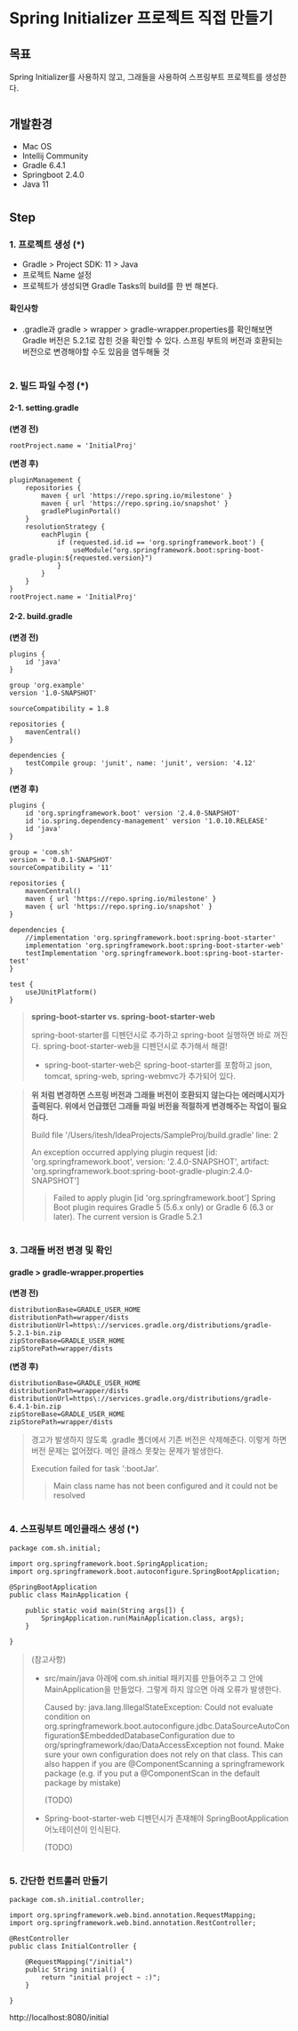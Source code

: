 # Spring Initializer 프로젝트 직접 만들기

## 목표

Spring Initializer를 사용하지 않고, 그래들을 사용하여 스프링부트 프로젝트를 생성한다. 

#

## 개발환경

- Mac OS
- Intellij Community
- Gradle 6.4.1
- Springboot 2.4.0
- Java 11

#

## Step

### 1. 프로젝트 생성 (*)

- Gradle > Project SDK: 11 > Java
- 프로젝트 Name 설정
- 프로젝트가 생성되면 Gradle Tasks의 build를 한 번 해본다.



#### 확인사항

- .gradle과 gradle > wrapper > gradle-wrapper.properties를 확인해보면 Gradle 버전은 5.2.1로 잡힌 것을 확인할 수 있다. 스프링 부트의 버전과 호환되는 버전으로 변경해야할 수도 있음을 염두해둘 것

#

### 2. 빌드 파일 수정 (*)

#### 2-1. setting.gradle

<B>(변경 전)</B>

```
rootProject.name = 'InitialProj'
```

<B>(변경 후)</B>

```
pluginManagement {
    repositories {
        maven { url 'https://repo.spring.io/milestone' }
        maven { url 'https://repo.spring.io/snapshot' }
        gradlePluginPortal()
    }
    resolutionStrategy {
        eachPlugin {
            if (requested.id.id == 'org.springframework.boot') {
                useModule("org.springframework.boot:spring-boot-gradle-plugin:${requested.version}")
            }
        }
    }
}
rootProject.name = 'InitialProj'
```



#### 2-2. build.gradle

<B>(변경 전)</B>

```
plugins {
    id 'java'
}

group 'org.example'
version '1.0-SNAPSHOT'

sourceCompatibility = 1.8

repositories {
    mavenCentral()
}

dependencies {
    testCompile group: 'junit', name: 'junit', version: '4.12'
}
```



<B>(변경 후)</B>

```
plugins {
    id 'org.springframework.boot' version '2.4.0-SNAPSHOT'
    id 'io.spring.dependency-management' version '1.0.10.RELEASE'
    id 'java'
}

group = 'com.sh'
version = '0.0.1-SNAPSHOT'
sourceCompatibility = '11'

repositories {
    mavenCentral()
    maven { url 'https://repo.spring.io/milestone' }
    maven { url 'https://repo.spring.io/snapshot' }
}

dependencies {
    //implementation 'org.springframework.boot:spring-boot-starter'
    implementation 'org.springframework.boot:spring-boot-starter-web'
    testImplementation 'org.springframework.boot:spring-boot-starter-test'
}

test {
    useJUnitPlatform()
}
```

> <B>spring-boot-starter vs. spring-boot-starter-web </B>
>
> spring-boot-starter를 디펜던시로 추가하고 spring-boot 실행하면 바로 꺼진다. spring-boot-starter-web을 디펜던시로 추가해서 해결!
>
> - spring-boot-starter-web은 spring-boot-starter를 포함하고 json, tomcat, spring-web, spring-webmvc가 추가되어 있다. 


> <B>위 처럼 변경하면 스프링 버전과 그래들 버전이 호환되지 않는다는 에러메시지가 출력된다. 위에서 언급했던 그래들 파일 버전을 적절하게 변경해주는 작업이 필요하다. </B>
>
> Build file '/Users/itesh/IdeaProjects/SampleProj/build.gradle' line: 2
>
> An exception occurred applying plugin request [id: 'org.springframework.boot', version: '2.4.0-SNAPSHOT', artifact: 'org.springframework.boot:spring-boot-gradle-plugin:2.4.0-SNAPSHOT']
>
> > Failed to apply plugin [id 'org.springframework.boot']
> > Spring Boot plugin requires Gradle 5 (5.6.x only) or Gradle 6 (6.3 or later). The current version is Gradle 5.2.1

#

### 3. 그래들 버전 변경 및 확인

#### gradle > gradle-wrapper.properties

<B>(변경 전)</B>

```
distributionBase=GRADLE_USER_HOME
distributionPath=wrapper/dists
distributionUrl=https\://services.gradle.org/distributions/gradle-5.2.1-bin.zip
zipStoreBase=GRADLE_USER_HOME
zipStorePath=wrapper/dists
```



<B>(변경 후)</B>

```
distributionBase=GRADLE_USER_HOME
distributionPath=wrapper/dists
distributionUrl=https\://services.gradle.org/distributions/gradle-6.4.1-bin.zip
zipStoreBase=GRADLE_USER_HOME
zipStorePath=wrapper/dists
```



> 경고가 발생하지 않도록 .gradle 폴더에서 기존 버전은 삭제해준다. 이렇게 하면 버전 문제는 없어졌다. 메인 클래스 못찾는 문제가 발생한다.
>
> Execution failed for task ':bootJar'.
>
> > Main class name has not been configured and it could not be resolved

#

### 4. 스프링부트 메인클래스 생성 (*)

```
package com.sh.initial;

import org.springframework.boot.SpringApplication;
import org.springframework.boot.autoconfigure.SpringBootApplication;

@SpringBootApplication
public class MainApplication {

    public static void main(String args[]) {
        SpringApplication.run(MainApplication.class, args);
    }

}
```

> (참고사항) 
>
> - src/main/java 아래에 com.sh.initial 패키지를 만들어주고 그 안에 MainApplication을 만들었다. 그렇게 하지 않으면 아래 오류가 발생한다.
>
>   Caused by: java.lang.IllegalStateException: Could not evaluate condition on org.springframework.boot.autoconfigure.jdbc.DataSourceAutoConfiguration$EmbeddedDatabaseConfiguration due to org/springframework/dao/DataAccessException not found. Make sure your own configuration does not rely on that class. This can also happen if you are @ComponentScanning a springframework package (e.g. if you put a @ComponentScan in the default package by mistake)
>
>   (TODO)
>
>   
>
> - Spring-boot-starter-web 디펜던시가 존재해야 SpringBootApplication 어노테이션이 인식된다. 
>
>   (TODO)

#

### 5. 간단한 컨트롤러 만들기

```
package com.sh.initial.controller;

import org.springframework.web.bind.annotation.RequestMapping;
import org.springframework.web.bind.annotation.RestController;

@RestController
public class InitialController {

    @RequestMapping("/initial")
    public String initial() {
        return "initial project ~ :)";
    }

}
```

http://localhost:8080/initial



